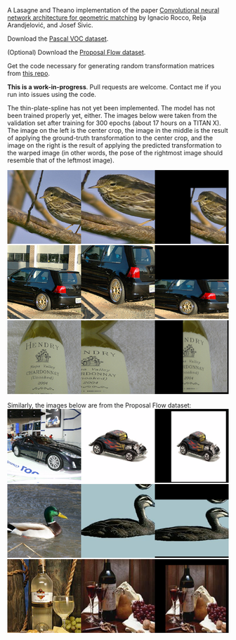 A Lasagne and Theano implementation of the paper [Convolutional neural network architecture for geometric matching](https://arxiv.org/abs/1703.05593) by Ignacio Rocco, Relja Arandjelović, and Josef Sivic.

Download the [Pascal VOC dataset](http://host.robots.ox.ac.uk/pascal/VOC/voc2011/VOCtrainval_25-May-2011.tar).

(Optional) Download the [Proposal Flow dataset](http://www.di.ens.fr/willow/research/proposalflow/dataset/PF-dataset.zip).

Get the code necessary for generating random transformation matrices from [this repo](https://github.com/hjweide/daug).

**This is a work-in-progress**.  Pull requests are welcome.  Contact me if you run into issues using the code.

The thin-plate-spline has not yet been implemented.  The model has not been
trained properly yet, either.  The images below were taken from the validation
set after training for 300 epochs (about 17 hours on a TITAN X).  The image on
the left is the center crop, the image in the middle is the result of applying
the ground-truth transformation to the center crop, and the image on the right
is the result of applying the predicted transformation to the warped image (in
other words, the pose of the rightmost image should resemble that of the
leftmost image).

![](images/valid_8_4.png?raw=True)
![](images/valid_96_9.png?raw=True)
![](images/valid_98_10.png?raw=True)

Similarly, the images below are from the Proposal Flow dataset:
![](images/infer_0_0.png?raw=True)
![](images/infer_0_1.png?raw=True)
![](images/infer_0_2.png?raw=True)
